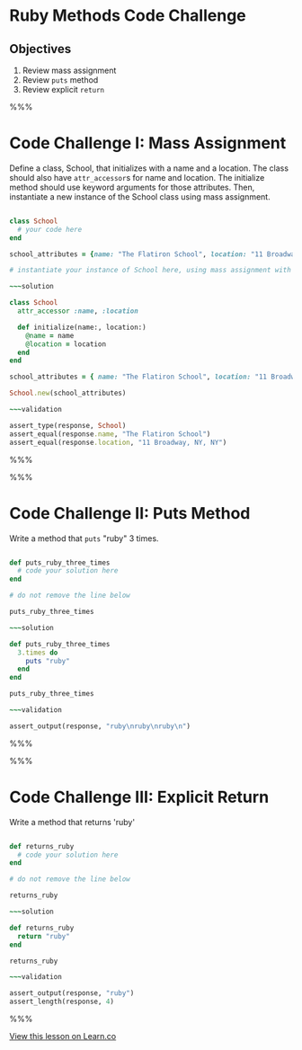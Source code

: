 # Ruby Methods Code Challenge

## Objectives
1. Review mass assignment
2. Review `puts` method
3. Review explicit `return`

%%%

# Code Challenge I: Mass Assignment

Define a class, School, that initializes with a name and a location. The class should also have `attr_accessor`s for name and location. The initialize method should use keyword arguments for those attributes. Then, instantiate a new instance of the School class using mass assignment.

~~~ruby

class School
  # your code here
end

school_attributes = {name: "The Flatiron School", location: "11 Broadway, NY, NY"}

# instantiate your instance of School here, using mass assignment with the above school_attributes

~~~solution

class School
  attr_accessor :name, :location

  def initialize(name:, location:)
    @name = name
    @location = location
  end
end

school_attributes = { name: "The Flatiron School", location: "11 Broadway, NY, NY" }

School.new(school_attributes)

~~~validation

assert_type(response, School)
assert_equal(response.name, "The Flatiron School")
assert_equal(response.location, "11 Broadway, NY, NY")

~~~

%%%

%%%

# Code Challenge II: Puts Method

Write a method that `puts` "ruby" 3 times.

~~~ruby

def puts_ruby_three_times
  # code your solution here
end

# do not remove the line below

puts_ruby_three_times

~~~solution

def puts_ruby_three_times
  3.times do
    puts "ruby"
  end
end

puts_ruby_three_times

~~~validation

assert_output(response, "ruby\nruby\nruby\n")

~~~

%%%

%%%

# Code Challenge III: Explicit Return

Write a method that returns 'ruby'

~~~ruby

def returns_ruby
  # code your solution here
end

# do not remove the line below

returns_ruby

~~~solution

def returns_ruby
  return "ruby"
end

returns_ruby

~~~validation

assert_output(response, "ruby")
assert_length(response, 4)

~~~

%%%

<a href='https://learn.co/lessons/ruby-repl-assertion-test' data-visibility='hidden'>View this lesson on Learn.co</a>
